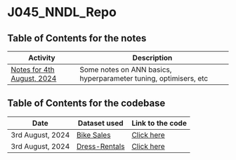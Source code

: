 # J045_NNDL_Repo

## Table of Contents for the notes

| Activity                                                     | Description                                                      |
| ------------------------------------------------------------ | ---------------------------------------------------------------- |
| [Notes for 4th August, 2024](Notes/Discussion_04_08_2024.MD) | Some notes on ANN basics, hyperparameter tuning, optimisers, etc |

## Table of Contents for the codebase

| Date             | Dataset used                                                                                       | Link to the code                      |
| ---------------- | -------------------------------------------------------------------------------------------------- | ------------------------------------- |
| 3rd August, 2024 | [Bike Sales](https://www.kaggle.com/datasets/kristianbarnsley/peer-to-peer-dress-rental-prices)    | [Click here](Bike-Sales/code.ipynb)   |
| 3rd August, 2024 | [Dress-Rentals](https://www.kaggle.com/datasets/kristianbarnsley/peer-to-peer-dress-rental-prices) | [Click here](Dress-Rental/code.ipynb) |
